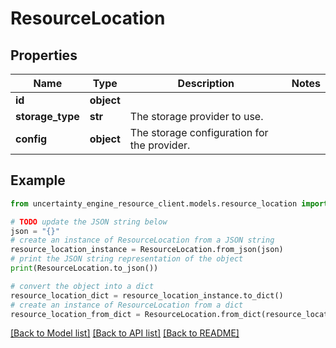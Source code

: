 # ResourceLocation


## Properties

Name | Type | Description | Notes
------------ | ------------- | ------------- | -------------
**id** | **object** |  | 
**storage_type** | **str** | The storage provider to use. | 
**config** | **object** | The storage configuration for the provider. | 

## Example

```python
from uncertainty_engine_resource_client.models.resource_location import ResourceLocation

# TODO update the JSON string below
json = "{}"
# create an instance of ResourceLocation from a JSON string
resource_location_instance = ResourceLocation.from_json(json)
# print the JSON string representation of the object
print(ResourceLocation.to_json())

# convert the object into a dict
resource_location_dict = resource_location_instance.to_dict()
# create an instance of ResourceLocation from a dict
resource_location_from_dict = ResourceLocation.from_dict(resource_location_dict)
```
[[Back to Model list]](../README.md#documentation-for-models) [[Back to API list]](../README.md#documentation-for-api-endpoints) [[Back to README]](../README.md)


